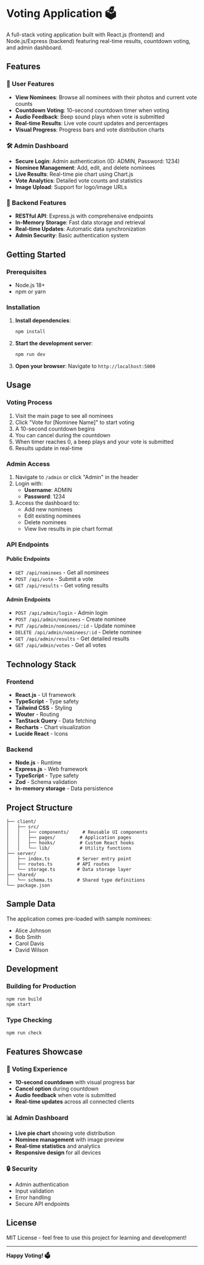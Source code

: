 # Voting Application 🗳️

A full-stack voting application built with React.js (frontend) and Node.js/Express (backend) featuring real-time results, countdown voting, and admin dashboard.

## Features

### 👤 User Features
- **View Nominees**: Browse all nominees with their photos and current vote counts
- **Countdown Voting**: 10-second countdown timer when voting
- **Audio Feedback**: Beep sound plays when vote is submitted
- **Real-time Results**: Live vote count updates and percentages
- **Visual Progress**: Progress bars and vote distribution charts

### 🛠️ Admin Dashboard
- **Secure Login**: Admin authentication (ID: ADMIN, Password: 1234)
- **Nominee Management**: Add, edit, and delete nominees
- **Live Results**: Real-time pie chart using Chart.js
- **Vote Analytics**: Detailed vote counts and statistics
- **Image Upload**: Support for logo/image URLs

### 💾 Backend Features
- **RESTful API**: Express.js with comprehensive endpoints
- **In-Memory Storage**: Fast data storage and retrieval
- **Real-time Updates**: Automatic data synchronization
- **Admin Security**: Basic authentication system

## Getting Started

### Prerequisites
- Node.js 18+ 
- npm or yarn

### Installation

1. **Install dependencies**:
   ```bash
   npm install
   ```

2. **Start the development server**:
   ```bash
   npm run dev
   ```

3. **Open your browser**:
   Navigate to `http://localhost:5000`

## Usage

### Voting Process
1. Visit the main page to see all nominees
2. Click "Vote for [Nominee Name]" to start voting
3. A 10-second countdown begins
4. You can cancel during the countdown
5. When timer reaches 0, a beep plays and your vote is submitted
6. Results update in real-time

### Admin Access
1. Navigate to `/admin` or click "Admin" in the header
2. Login with:
   - **Username**: ADMIN
   - **Password**: 1234
3. Access the dashboard to:
   - Add new nominees
   - Edit existing nominees
   - Delete nominees
   - View live results in pie chart format

### API Endpoints

#### Public Endpoints
- `GET /api/nominees` - Get all nominees
- `POST /api/vote` - Submit a vote
- `GET /api/results` - Get voting results

#### Admin Endpoints
- `POST /api/admin/login` - Admin login
- `POST /api/admin/nominees` - Create nominee
- `PUT /api/admin/nominees/:id` - Update nominee
- `DELETE /api/admin/nominees/:id` - Delete nominee
- `GET /api/admin/results` - Get detailed results
- `GET /api/admin/votes` - Get all votes

## Technology Stack

### Frontend
- **React.js** - UI framework
- **TypeScript** - Type safety
- **Tailwind CSS** - Styling
- **Wouter** - Routing
- **TanStack Query** - Data fetching
- **Recharts** - Chart visualization
- **Lucide React** - Icons

### Backend
- **Node.js** - Runtime
- **Express.js** - Web framework
- **TypeScript** - Type safety
- **Zod** - Schema validation
- **In-memory storage** - Data persistence

## Project Structure

```
├── client/
│   ├── src/
│   │   ├── components/     # Reusable UI components
│   │   ├── pages/         # Application pages
│   │   ├── hooks/         # Custom React hooks
│   │   └── lib/           # Utility functions
├── server/
│   ├── index.ts          # Server entry point
│   ├── routes.ts         # API routes
│   └── storage.ts        # Data storage layer
├── shared/
│   └── schema.ts         # Shared type definitions
└── package.json
```

## Sample Data

The application comes pre-loaded with sample nominees:
- Alice Johnson
- Bob Smith  
- Carol Davis
- David Wilson

## Development

### Building for Production
```bash
npm run build
npm start
```

### Type Checking
```bash
npm run check
```

## Features Showcase

### 🎯 Voting Experience
- **10-second countdown** with visual progress bar
- **Cancel option** during countdown
- **Audio feedback** when vote is submitted
- **Real-time updates** across all connected clients

### 📊 Admin Dashboard
- **Live pie chart** showing vote distribution
- **Nominee management** with image preview
- **Real-time statistics** and analytics
- **Responsive design** for all devices

### 🔒 Security
- Admin authentication
- Input validation
- Error handling
- Secure API endpoints

## License

MIT License - feel free to use this project for learning and development!

---

**Happy Voting! 🗳️**